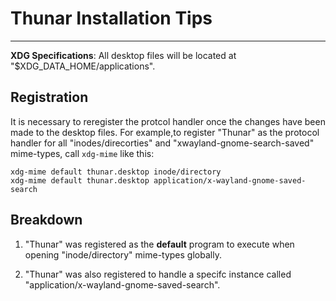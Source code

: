 # Thunar Installation Tips

---

**XDG Specifications**: All desktop files will be located at "$XDG_DATA_HOME/applications".

## Registration

It is necessary to reregister the protcol handler once the changes have been made to the desktop files. For example,to register "Thunar" as the protocol handler for all "inodes/direcorties" and "xwayland-gnome-search-saved" mime-types, call `xdg-mime` like this:

```shell
xdg-mime default thunar.desktop inode/directory
xdg-mime default thunar.desktop application/x-wayland-gnome-saved-search
```

## Breakdown

1. "Thunar" was registered as the **default** program to execute when opening "inode/directory" mime-types globally.

2. "Thunar" was also registered to handle a specifc instance called "application/x-wayland-gnome-saved-search".

